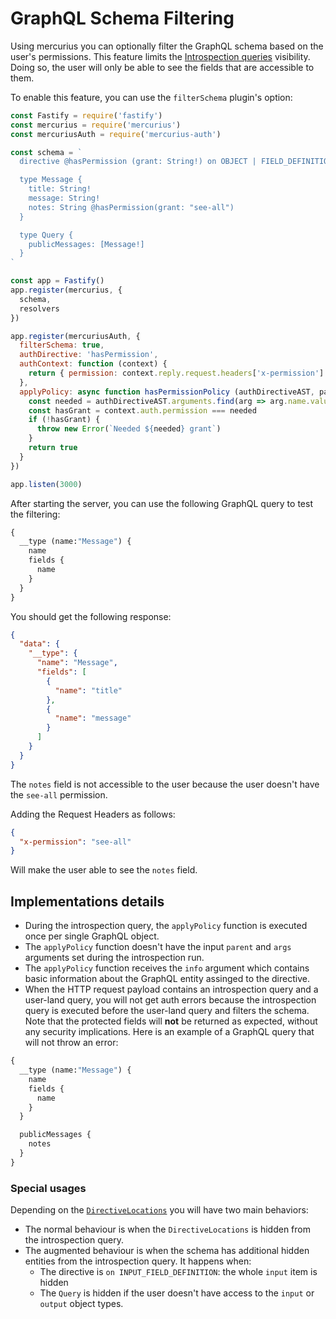 # GraphQL Schema Filtering

Using mercurius you can optionally filter the GraphQL schema based on the user's permissions.
This feature limits the [Introspection queries](https://graphql.org/learn/introspection/) visibility.
Doing so, the user will only be able to see the fields that are accessible to them.

To enable this feature, you can use the `filterSchema` plugin's option:

```js
const Fastify = require('fastify')
const mercurius = require('mercurius')
const mercuriusAuth = require('mercurius-auth')

const schema = `
  directive @hasPermission (grant: String!) on OBJECT | FIELD_DEFINITION

  type Message {
    title: String!
    message: String!
    notes: String @hasPermission(grant: "see-all")
  }

  type Query {
    publicMessages: [Message!]
  }
`

const app = Fastify()
app.register(mercurius, {
  schema,
  resolvers
})

app.register(mercuriusAuth, {
  filterSchema: true,
  authDirective: 'hasPermission',
  authContext: function (context) {
    return { permission: context.reply.request.headers['x-permission'] }
  },
  applyPolicy: async function hasPermissionPolicy (authDirectiveAST, parent, args, context, info) {
    const needed = authDirectiveAST.arguments.find(arg => arg.name.value === 'grant').value.value
    const hasGrant = context.auth.permission === needed
    if (!hasGrant) {
      throw new Error(`Needed ${needed} grant`)
    }
    return true
  }
})

app.listen(3000)
```

After starting the server, you can use the following GraphQL query to test the filtering:

```graphql
{
  __type (name:"Message") {
    name
    fields {
      name
    }
  }
}
```

You should get the following response:

```json
{
  "data": {
    "__type": {
      "name": "Message",
      "fields": [
        {
          "name": "title"
        },
        {
          "name": "message"
        }
      ]
    }
  }
}
```

The `notes` field is not accessible to the user because the user doesn't have the `see-all` permission.

Adding the Request Headers as follows:

```json
{
  "x-permission": "see-all"
}
```

Will make the user able to see the `notes` field.

## Implementations details

- During the introspection query, the `applyPolicy` function is executed once per single GraphQL object.
- The `applyPolicy` function doesn't have the input `parent` and `args` arguments set during the introspection run.
- The `applyPolicy` function receives the `info` argument which contains basic information about the GraphQL entity assinged to the directive.
- When the HTTP request payload contains an introspection query and a user-land query, you will not get auth errors because the introspection query is executed before the user-land query and filters the schema. Note that the protected fields will **not** be returned as expected, without any security implications. Here is an example of a GraphQL query that will not throw an error:

```graphql
{
  __type (name:"Message") {
    name
    fields {
      name
    }
  }

  publicMessages {
    notes
  }
}
```

### Special usages

Depending on the [`DirectiveLocations`](https://github.com/graphql/graphql-spec/blob/main/spec/Section%203%20--%20Type%20System.md#directives) you will have two main behaviors:

- The normal behaviour is when the `DirectiveLocations` is hidden from the introspection query.
- The augmented behaviour is when the schema has additional hidden entities from the introspection query. It happens when:
  - The directive is `on INPUT_FIELD_DEFINITION`: the whole `input` item is hidden
  - The `Query` is hidden if the user doesn't have access to the `input` or `output` object types.
